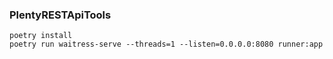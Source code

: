 ### PlentyRESTApiTools

```
poetry install
poetry run waitress-serve --threads=1 --listen=0.0.0.0:8080 runner:app
```